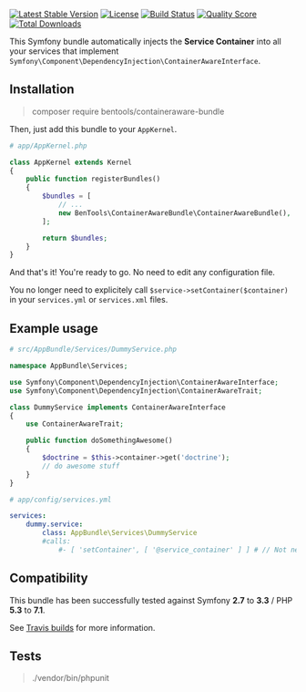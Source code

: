 [![Latest Stable Version](https://poser.pugx.org/bentools/containeraware-bundle/v/stable)](https://packagist.org/packages/bentools/containeraware-bundle)
[![License](https://poser.pugx.org/bentools/containeraware-bundle/license)](https://packagist.org/packages/bentools/containeraware-bundle)
[![Build Status](https://img.shields.io/travis/bpolaszek/containeraware-bundle/master.svg?style=flat-square)](https://travis-ci.org/bpolaszek/containeraware-bundle)
[![Quality Score](https://img.shields.io/scrutinizer/g/bpolaszek/containeraware-bundle.svg?style=flat-square)](https://scrutinizer-ci.com/g/bpolaszek/containeraware-bundle)
[![Total Downloads](https://poser.pugx.org/bentools/containeraware-bundle/downloads)](https://packagist.org/packages/bentools/containeraware-bundle)

This Symfony bundle automatically injects the **Service Container** into all your services that implement `Symfony\Component\DependencyInjection\ContainerAwareInterface`.

Installation
------------
> composer require bentools/containeraware-bundle

Then, just add this bundle to your `AppKernel`.
```php
# app/AppKernel.php

class AppKernel extends Kernel
{
    public function registerBundles()
    {
        $bundles = [
            // ...
            new BenTools\ContainerAwareBundle\ContainerAwareBundle(),
        ];

        return $bundles;
    }
}
```

And that's it! You're ready to go. No need to edit any configuration file.

You no longer need to explicitely call `$service->setContainer($container)` in your `services.yml` or `services.xml` files.


Example usage
-------------

```php
# src/AppBundle/Services/DummyService.php

namespace AppBundle\Services;

use Symfony\Component\DependencyInjection\ContainerAwareInterface;
use Symfony\Component\DependencyInjection\ContainerAwareTrait;

class DummyService implements ContainerAwareInterface
{
    use ContainerAwareTrait;

    public function doSomethingAwesome()
    {
        $doctrine = $this->container->get('doctrine');
        // do awesome stuff
    }
}
```

```yaml
# app/config/services.yml

services:
    dummy.service:
        class: AppBundle\Services\DummyService
        #calls:
            #- [ 'setContainer', [ '@service_container' ] ] # // Not needed anymore
```


Compatibility
-------------

This bundle has been successfully tested against Symfony **2.7** to **3.3** / PHP **5.3** to **7.1**.

See [Travis builds](https://travis-ci.org/bpolaszek/containeraware-bundle) for more information.

Tests
-----
> ./vendor/bin/phpunit
